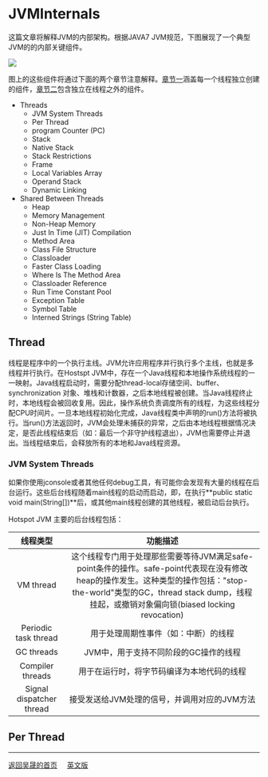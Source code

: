 # JVMInternals

这篇文章将解释JVM的内部架构。根据JAVA7 JVM规范，下图展现了一个典型JVM的的内部关键组件。

<img src="http://blog.jamesdbloom.com/images_2013_11_17_17_56/JVM_Internal_Architecture.png"/>

图上的这些组件将通过下面的两个章节注意解释。[章节一](#Thread)涵盖每一个线程独立创建的组件，[章节二]()包含独立在线程之外的组件。

- Threads
  - JVM System Threads
  - Per Thread
  - program Counter (PC)
  - Stack
  - Native Stack
  - Stack Restrictions
  - Frame
  - Local Variables Array
  - Operand Stack
  - Dynamic Linking
- Shared Between Threads
  - Heap
  - Memory Management
  - Non-Heap Memory
  - Just In Time (JIT) Compilation
  - Method Area
  - Class File Structure
  - Classloader
  - Faster Class Loading
  - Where Is The Method Area
  - Classloader Reference
  - Run Time Constant Pool
  - Exception Table
  - Symbol Table
  - Interned Strings (String Table)

## Thread
线程是程序中的一个执行主线。JVM允许应用程序并行执行多个主线，也就是多线程并行执行。在Hostspt JVM中，存在一个Java线程和本地操作系统线程的一一映射。Java线程启动时，需要分配thread-local存储空间、buffer、synchronization 对象、堆栈和计数器，之后本地线程被创建。当Java线程终止时，本地线程会被回收复用。因此，操作系统负责调度所有的线程，为这些线程分配CPU时间片。一旦本地线程初始化完成，Java线程类中声明的run()方法将被执行。当run()方法返回时，JVM会处理未捕获的异常，之后由本地线程根据情况决定，是否此线程结束后（如：最后一个非守护线程退出），JVM也需要停止并退出。当线程结束后，会释放所有的本地和Java线程资源。

### JVM System Threads
如果你使用jconsole或者其他任何debug工具，有可能你会发现有大量的线程在后台运行。这些后台线程随着main线程的启动而启动，即，在执行**public static void main(String[])**后，或其他main线程创建的其他线程，被启动后台执行。

Hotspot JVM 主要的后台线程包括：

| 线程类型 | 功能描述 |
|:--------------:|:-----:|
| VM thread | 这个线程专门用于处理那些需要等待JVM满足safe-point条件的操作。safe-point代表现在没有修改heap的操作发生。这种类型的操作包括："stop-the-world"类型的GC，thread stack dump，线程挂起，或撤销对象偏向锁(biased locking revocation)|
|Periodic task thread|用于处理周期性事件（如：中断）的线程|
|GC threads|JVM中，用于支持不同阶段的GC操作的线程|
|Compiler threads|用于在运行时，将字节码编译为本地代码的线程|
|Signal dispatcher thread|接受发送给JVM处理的信号，并调用对应的JVM方法|

## Per Thread



___
[返回吴晟的首页](https://wu-sheng.github.io/me/)&nbsp;&nbsp;&nbsp;&nbsp;&nbsp;[英文版](http://blog.jamesdbloom.com/JVMInternals.html)
